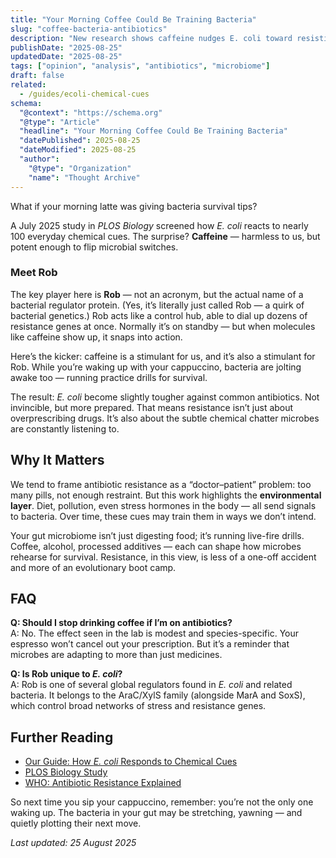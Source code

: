 ```yaml
---
title: "Your Morning Coffee Could Be Training Bacteria"
slug: "coffee-bacteria-antibiotics"
description: "New research shows caffeine nudges E. coli toward resisting antibiotics."
publishDate: "2025-08-25"
updatedDate: "2025-08-25"
tags: ["opinion", "analysis", "antibiotics", "microbiome"]
draft: false
related:
  - /guides/ecoli-chemical-cues
schema:
  "@context": "https://schema.org"
  "@type": "Article"
  "headline": "Your Morning Coffee Could Be Training Bacteria"
  "datePublished": 2025-08-25
  "dateModified": 2025-08-25
  "author":
    "@type": "Organization"
    "name": "Thought Archive"
---
```


What if your morning latte was giving bacteria survival tips?  

A July 2025 study in *PLOS Biology* screened how *E. coli* reacts to nearly 100 everyday chemical cues. The surprise? **Caffeine** — harmless to us, but potent enough to flip microbial switches.  

### Meet Rob
The key player here is **Rob** — not an acronym, but the actual name of a bacterial regulator protein. (Yes, it’s literally just called Rob — a quirk of bacterial genetics.) Rob acts like a control hub, able to dial up dozens of resistance genes at once. Normally it’s on standby — but when molecules like caffeine show up, it snaps into action.  

Here’s the kicker: caffeine is a stimulant for us, and it’s also a stimulant for Rob. While you’re waking up with your cappuccino, bacteria are jolting awake too — running practice drills for survival.  

The result: *E. coli* become slightly tougher against common antibiotics. Not invincible, but more prepared. That means resistance isn’t just about overprescribing drugs. It’s also about the subtle chemical chatter microbes are constantly listening to.  

## Why It Matters
We tend to frame antibiotic resistance as a “doctor–patient” problem: too many pills, not enough restraint. But this work highlights the **environmental layer**. Diet, pollution, even stress hormones in the body — all send signals to bacteria. Over time, these cues may train them in ways we don’t intend.  

Your gut microbiome isn’t just digesting food; it’s running live-fire drills. Coffee, alcohol, processed additives — each can shape how microbes rehearse for survival. Resistance, in this view, is less of a one-off accident and more of an evolutionary boot camp.  

## FAQ

**Q: Should I stop drinking coffee if I’m on antibiotics?**  
A: No. The effect seen in the lab is modest and species-specific. Your espresso won’t cancel out your prescription. But it’s a reminder that microbes are adapting to more than just medicines.  

**Q: Is Rob unique to *E. coli*?**  
A: Rob is one of several global regulators found in *E. coli* and related bacteria. It belongs to the AraC/XylS family (alongside MarA and SoxS), which control broad networks of stress and resistance genes.  

## Further Reading
- [Our Guide: How *E. coli* Responds to Chemical Cues](/guides/ecoli-chemical-cues)  
- [PLOS Biology Study](https://doi.org/10.1371/journal.pbio.3003260)  
- [WHO: Antibiotic Resistance Explained](https://www.who.int/news-room/fact-sheets/detail/antimicrobial-resistance)  

So next time you sip your cappuccino, remember: you’re not the only one waking up. The bacteria in your gut may be stretching, yawning — and quietly plotting their next move.  

_Last updated: 25 August 2025_
